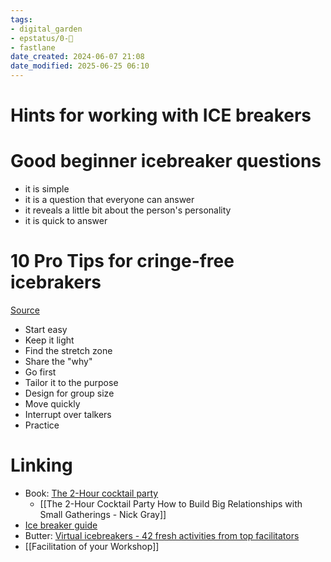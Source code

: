 ```yaml
---
tags: 
- digital_garden
- epstatus/0-🌰
- fastlane
date_created: 2024-06-07 21:08
date_modified: 2025-06-25 06:10
---
```

# Hints for working with ICE breakers

# Good beginner icebreaker questions

+ it is simple
+ it is a question that everyone can answer
+ it reveals a little bit about the person's personality
+ it is quick to answer

# 10 Pro Tips for cringe-free icebrakers

[Source](https://twitter.com/gwynwans/status/1627717951238307840)
+ Start easy
+ Keep it light
+ Find the stretch zone
+ Share the "why"
+ Go first
+ Tailor it to the purpose
+ Design for group size
+ Move quickly
+ Interrupt over talkers
+ Practice

# Linking

* Book: [The 2-Hour cocktail party](https://party.pro/book/)
	* [[The 2-Hour Cocktail Party How to Build Big Relationships with Small Gatherings - Nick Gray]]
* [Ice breaker guide](https://party.pro/icebreakers)
* Butter: [Virtual icebreakers - 42 fresh activities from top facilitators](https://www.butter.us/blog/virtual-icebreakers)
* [[Facilitation of your Workshop]]